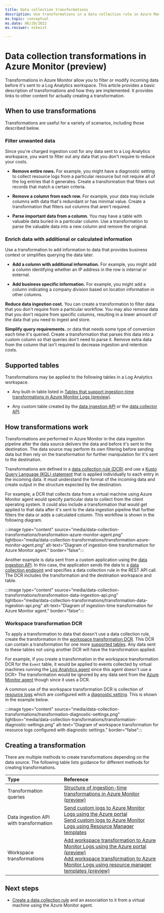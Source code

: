 ```yaml
---
title: Data collection transformations
description: Use transformations in a data collection rule in Azure Monitor to filter and modify incoming data.
ms.topic: conceptual
ms.date: 06/29/2022
ms.reviwer: nikeist

---
```


# Data collection transformations in Azure Monitor (preview)
Transformations in Azure Monitor allow you to filter or modify incoming data before it's sent to a Log Analytics workspace. This article provides a basic description of transformations and how they are implemented. It provides links to other content for actually creating a transformation.

## When to use transformations
Transformations are useful for a variety of scenarios, including those described below. 

### Filter unwanted data 
Since you're charged ingestion cost for any data sent to a Log Analytics workspace, you want to filter out any data that you don't require to reduce your costs.

- **Remove entire rows.** For example, you might have a diagnostic setting to collect resource logs from a particular resource but not require all of the log entries that it generates. Create a transformation that filters out records that match a certain criteria. 

- **Remove a column from each row.** For example, your data may include columns with data that's redundant or has minimal value. Create a transformation that filters out columns that aren't required.

- **Parse important data from a column.** You may have a table with valuable data buried in a particular column. Use a transformation to parse the valuable data into a new column and remove the original.

### Enrich data with additional or calculated information
Use a transformation to add information to data that provides business context or simplifies querying the data later.

- **Add a column with additional information.** For example, you might add a column identifying whether an IP address in the row is internal or external.

- **Add business specific information.** For example, you might add a column indicating a company division based on location information in other columns. 

**Reduce data ingestion cost.** You can create a transformation to filter data that you don't require from a particular workflow. You may also remove data that you don't require from specific columns, resulting in a lower amount of the data that you need to ingest and store. 

**Simplify query requirements.**  or data that needs some type of conversion each time it's queried. Create a transformation that parses this data into a custom column so that queries don't need to parse it. Remove extra data from the column that isn't required to decrease ingestion and retention costs.


## Supported tables
Transformations may be applied to the following tables in a Log Analytics workspace. 

- Any built-in table listed in [Tables that support ingestion-time transformations in Azure Monitor Logs (preview)](../logs/tables-feature-support.md).

- Any custom table created by the [data ingestion API](../logs/data-ingestion-api-overview.md) or the [data collector API](../logs/data-collector-api.md).


## How transformations work
Transformations are performed in Azure Monitor in the data ingestion pipeline after the data source delivers the data and before it's sent to the destination. The data source may perform its own filtering before sending data but then rely on the transformation for further manipulation for it's sent to the destination.

Transformations are defined in a [data collection rule (DCR)](data-collection-rule-overview.md) and use a [Kusto Query Language (KQL) statement](data-collection-transformations-structure.md) that is applied individually to each entry in the incoming data. It must understand the format of the incoming data and create output in the structure expected by the destination.

For example, a DCR that collects data from a virtual machine using Azure Monitor agent would specify particular data to collect from the client operating system. It could also include a transformation that would get applied to that data after it's sent to the data ingestion pipeline that further filters the data or adds a calculated column. This workflow is shown in the following diagram.

:::image type="content" source="media/data-collection-transformations/transformation-azure-monitor-agent.png" lightbox="media/data-collection-transformations/transformation-azure-monitor-agent.png" alt-text="Diagram of ingestion-time transformation for Azure Monitor agent." border="false":::

Another example is data sent from a custom application using the [data ingestion API](../logs/data-ingestion-api-overview.md). In this case, the application sends the data to a [data collection endpoint](data-collection-endpoint-overview.md) and specifies a data collection rule in the REST API call. The DCR includes the transformation and the destination workspace and table.

:::image type="content" source="media/data-collection-transformations/transformation-data-ingestion-api.png" lightbox="media/data-collection-transformations/transformation-data-ingestion-api.png" alt-text="Diagram of ingestion-time transformation for Azure Monitor agent." border="false":::

### Workspace transformation DCR

To apply a transformation to data that doesn't use a data collection rule, create the transformation in the [workspace transformation DCR](data-collection-rule-overview.md#types-of-data-collection-rules). This DCR can contain a transformation for one more [supported tables](../logs/tables-feature-support.md). Any data sent to these tables not using another DCR will have the transformation applied. 

For example, if you create a transformation in the workspace transformation DCR for the `Event` table, it would be applied to events collected by virtual machines running the [Log Analytics agent](../agents/log-analytics-agent.md) since this agent doesn't use a DCR> The transformation would be ignored by any data sent from the [Azure Monitor agent](../agents/azure-monitor-agent-overview.md) though since it uses a DCR.

A common use of the workspace transformation DCR is collection of [resource logs](resource-logs.md) which are configured with a [diagnostic setting](diagnostic-settings.md). This is shown in the example below. 

:::image type="content" source="media/data-collection-transformations/transformation-diagnostic-settings.png" lightbox="media/data-collection-transformations/transformation-diagnostic-settings.png" alt-text="Diagram of workspace transformation for resource logs configured with diagnostic settings." border="false":::

## Creating a transformation
There are multiple methods to create transformations depending on the data source. The following table lists guidance for different methods for creating transformations. 

| Type | Reference |
|:---|:---|
| Transformation queries | [Structure of ingestion-time transformations in Azure Monitor (preview)](ingestion-time-transformations-structure.md) |
| Data ingestion API with transformation | [Send custom logs to Azure Monitor Logs using the Azure portal](../logs/tutorial-data-ingestion-portal.md)<br>[Send custom logs to Azure Monitor Logs using Resource Manager templates](../logs/tutorial-data-ingestion-api.md) |
| Workspace transformations | [Add workspace transformation to Azure Monitor Logs using the Azure portal (preview)](tutorial-workspace-transformations-portal.md)<br>[Add workspace transformation to Azure Monitor Logs using resource manager templates (preview)](tutorial-workspace-transformations-api.md)


## Next steps

- [Create a data collection rule](../agents/data-collection-rule-azure-monitor-agent.md) and an association to it from a virtual machine using the Azure Monitor agent.
